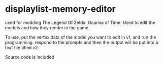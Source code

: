 # displaylist-memory-editor
used for modding The Legend Of Zelda: Ocarina of Time. Used to edit the models and how they render in the game.

To use, put the vertex data of the model you want to edit in v1, and run the programming. respond to the prompts and then the output will be put into a text file titled v2.

Source code is included
